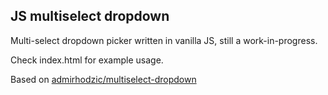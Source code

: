## JS multiselect dropdown
Multi-select dropdown picker written in vanilla JS, still a work-in-progress.

Check index.html for example usage.

Based on [admirhodzic/multiselect-dropdown](https://github.com/admirhodzic/multiselect-dropdown)
